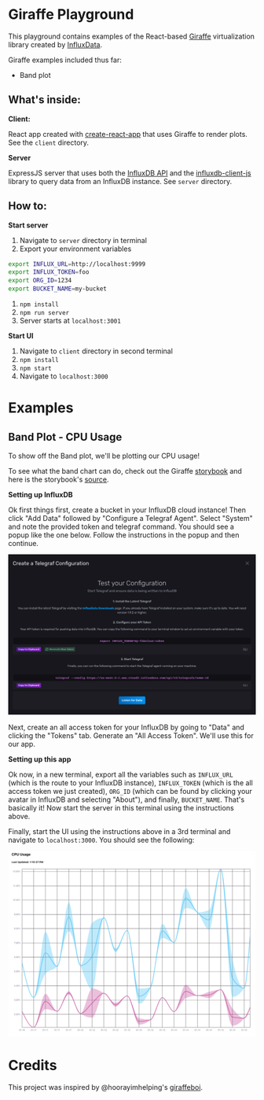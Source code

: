 # Giraffe Playground

This playground contains examples of the React-based [Giraffe](https://github.com/influxdata/giraffe) virtualization library created by [InfluxData](https://www.influxdata.com/).

Giraffe examples included thus far:
- Band plot

## What's inside:

**Client:**

React app created with [create-react-app](https://github.com/facebook/create-react-app) that uses Giraffe to render plots. See the `client` directory.

**Server**

ExpressJS server that uses both the [InfluxDB API](https://docs.influxdata.com/influxdb/v2.0/reference/api/) and the [influxdb-client-js](https://github.com/influxdata/influxdb-client-js) library to query data from an InfluxDB instance. See `server` directory.

## How to:

**Start server**

1. Navigate to `server` directory in terminal
1. Export your environment variables

```sh
export INFLUX_URL=http://localhost:9999
export INFLUX_TOKEN=foo
export ORG_ID=1234
export BUCKET_NAME=my-bucket
```
1. `npm install`
1. `npm run server`
1. Server starts at `localhost:3001`

**Start UI**

1. Navigate to `client` directory in second terminal
1. `npm install`
1. `npm start`
1. Navigate to `localhost:3000`

# Examples

## Band Plot - CPU Usage

To show off the Band plot, we'll be plotting our CPU usage! 

To see what the band chart can do, check out the Giraffe [storybook](https://influxdata.github.io/giraffe/?path=/story/band-chart--static-csv) and here is the storybook's [source](https://github.com/influxdata/giraffe/blob/master/stories/src/band.stories.tsx).

**Setting up InfluxDB**

Ok first things first, create a bucket in your InfluxDB cloud instance! Then click "Add Data" followed by "Configure a Telegraf Agent". Select "System" and note the provided token and telegraf command. You should see a popup like the one below. Follow the instructions in the popup and then continue.

![telegraf](images/telegraf_config.png "Telegraf Config")

Next, create an all access token for your InfluxDB by going to "Data" and clicking the "Tokens" tab. Generate an "All Access Token". We'll use this for our app. 

**Setting up this app**

Ok now, in a new terminal, export all the variables such as `INFLUX_URL` (which is the route to your InfluxDB instance), `INFLUX_TOKEN` (which is the all access token we just created), `ORG_ID` (which can be found by clicking your avatar in InfluxDB and selecting "About"), and finally, `BUCKET_NAME`. That's basically it! Now start the server in this terminal using the instructions above.

Finally, start the UI using the instructions above in a 3rd terminal and navigate to `localhost:3000`. You should see the following:

![cpu_usage](images/cpu_usage.png "CPU Usage Band Chart")

# Credits

This project was inspired by @hoorayimhelping's [giraffeboi](https://github.com/hoorayimhelping/giraffeboi).